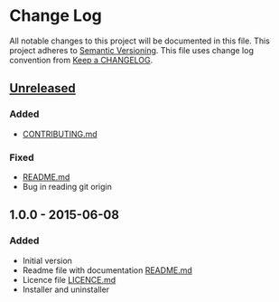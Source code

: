 # Change Log
All notable changes to this project will be documented in this file.
This project adheres to [Semantic Versioning](http://semver.org/).
This file uses change log convention from [Keep a CHANGELOG](http://keepachangelog.com).

## [Unreleased][unreleased]

### Added
- [CONTRIBUTING.md]

### Fixed
- [README.md]
- Bug in reading git origin

## 1.0.0 - 2015-06-08

### Added
- Initial version
- Readme file with documentation [README.md]
- Licence file [LICENCE.md]
- Installer and uninstaller

[README.md]: README.md
[CONTRIBUTING.md]: CONTRIBUTING.md
[LICENCE.md]: LICENCE.md

[unreleased]: https://github.com/markchalloner/git-semver/compare/1.0.0...HEAD

